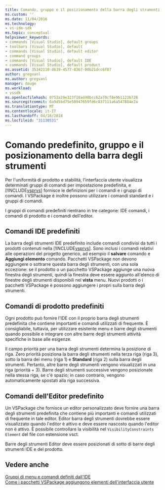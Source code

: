 ```yaml
---
title: Comando, gruppo e il posizionamento della barra degli strumenti predefiniti | Documenti Microsoft
ms.custom: ''
ms.date: 11/04/2016
ms.technology:
- vs-ide-sdk
ms.topic: conceptual
helpviewer_keywords:
- commands [Visual Studio], default groups
- toolbars [Visual Studio], default
- commands [Visual Studio], default editor
- command groups
- commands [Visual Studio], default IDE
- commands [Visual Studio], default product
ms.assetid: 35342110-d639-4577-8367-00b21dcc6f07
author: gregvanl
ms.author: gregvanl
manager: douge
ms.workload:
- vssdk
ms.openlocfilehash: 0753a29e323f18ad40bcc62a70cf8e9b1123b728
ms.sourcegitcommit: 6a9d5bd75e50947659fd6c837111a6a547884e2a
ms.translationtype: MT
ms.contentlocale: it-IT
ms.lasthandoff: 04/16/2018
ms.locfileid: "31130531"
---
```

# <a name="default-command-group-and-toolbar-placement"></a>Comando predefinito, gruppo e il posizionamento della barra degli strumenti
Per l'uniformità di prodotto e stabilità, l'interfaccia utente visualizza determinati gruppi di comandi per impostazione predefinita, e [!INCLUDE[vsprvs](../../code-quality/includes/vsprvs_md.md)] fornisce le definizioni per i comandi e i gruppi di comandi. I VSPackage è inoltre possono utilizzare i comandi standard e i gruppi di comandi.  
  
 I gruppi di comandi predefiniti rientrano in tre categorie: IDE comandi, i comandi di prodotto e i comandi dell'editor.  
  
## <a name="default-ide-commands"></a>Comandi IDE predefiniti  
 La barra degli strumenti IDE predefinito include comandi condivisi da tutti i prodotti contenuti nella [!INCLUDE[vsprvs](../../code-quality/includes/vsprvs_md.md)]. Sono inclusi i comandi relativi alle operazioni del progetto generico, ad esempio il **salvare** comando e **Aggiungi elemento** comando. Pacchetti VSPackage non devono aggiungere o sottrarre questa barra degli strumenti, con una sola eccezione: se il prodotto o un pacchetto VSPackage aggiunge una nuova finestra degli strumenti, quindi la finestra deve essere aggiunto all'elenco di finestre degli strumenti disponibili nel **vista** menu. Nuovi prodotti o i pacchetti VSPackage è possono aggiungere i propri sulla barra degli strumenti.  
  
## <a name="default-product-commands"></a>Comandi di prodotto predefiniti  
 Ogni prodotto può fornire l'IDE con il proprio barra degli strumenti predefinita che contiene importanti e comandi utilizzati di frequente. È consigliabile, tuttavia, per utilizzare esistente menu e barre degli strumenti quando possibile e integrare con altre barre degli strumenti attività specifiche in base alle esigenze.  
  
 Il campo priorità per una barra degli strumenti determina la posizione di riga. Zero priorità posiziona la barra degli strumenti nella terza riga (riga 3), sotto la barra dei menu (riga 1) e **Standard** (riga 2) sulla barra degli strumenti. Pertanto, altre barre degli strumenti vengono visualizzati in una riga (priorità + 3). Barre degli strumenti successive vengono posizionate nella stessa riga, se c'è spazio; in caso contrario, vengono automaticamente spostati alla riga successiva.  
  
## <a name="default-editor-commands"></a>Comandi dell'Editor predefinito  
 Un VSPackage che fornisce un editor personalizzato deve fornire una barra degli strumenti predefinita che contiene più importanti e comandi utilizzati di frequente in tale editor. Editor barra degli strumenti dovrebbe essere visualizzato quando l'editor è attivo e deve essere nascosto quando l'editor non è attivo. È possibile controllare la visibilità nel `VisibilityConstraints Element` del file con estensione vsct.  
  
 Barre degli strumenti Editor deve essere posizionati di sotto di barre degli strumenti IDE e del prodotto.  
  
## <a name="see-also"></a>Vedere anche  
 [Gruppi di menu e comandi definiti dall'IDE](../../extensibility/internals/ide-defined-commands-menus-and-groups.md)   
 [Come i pacchetti VSPackage aggiungono elementi dell'interfaccia utente](../../extensibility/internals/how-vspackages-add-user-interface-elements.md)